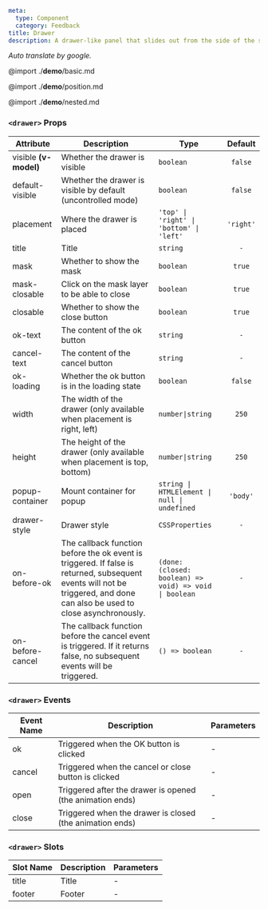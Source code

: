 ```yaml
meta:
  type: Component
  category: Feedback
title: Drawer
description: A drawer-like panel that slides out from the side of the screen after the command is triggered.
```

*Auto translate by google.*

@import ./__demo__/basic.md

@import ./__demo__/position.md

@import ./__demo__/nested.md


### `<drawer>` Props

|Attribute|Description|Type|Default|
|---|---|---|:---:|
|visible **(v-model)**|Whether the drawer is visible|`boolean`|`false`|
|default-visible|Whether the drawer is visible by default (uncontrolled mode)|`boolean`|`false`|
|placement|Where the drawer is placed|`'top' \| 'right' \| 'bottom' \| 'left'`|`'right'`|
|title|Title|`string`|`-`|
|mask|Whether to show the mask|`boolean`|`true`|
|mask-closable|Click on the mask layer to be able to close|`boolean`|`true`|
|closable|Whether to show the close button|`boolean`|`true`|
|ok-text|The content of the ok button|`string`|`-`|
|cancel-text|The content of the cancel button|`string`|`-`|
|ok-loading|Whether the ok button is in the loading state|`boolean`|`false`|
|width|The width of the drawer (only available when placement is right, left)|`number\|string`|`250`|
|height|The height of the drawer (only available when placement is top, bottom)|`number\|string`|`250`|
|popup-container|Mount container for popup|`string \| HTMLElement \| null \| undefined`|`'body'`|
|drawer-style|Drawer style|`CSSProperties`|`-`|
|on-before-ok|The callback function before the ok event is triggered. If false is returned, subsequent events will not be triggered, and done can also be used to close asynchronously.|`(done: (closed: boolean) => void) => void \| boolean`|`-`|
|on-before-cancel|The callback function before the cancel event is triggered. If it returns false, no subsequent events will be triggered.|`() => boolean`|`-`|
### `<drawer>` Events

|Event Name|Description|Parameters|
|---|---|---|
|ok|Triggered when the OK button is clicked|-|
|cancel|Triggered when the cancel or close button is clicked|-|
|open|Triggered after the drawer is opened (the animation ends)|-|
|close|Triggered when the drawer is closed (the animation ends)|-|
### `<drawer>` Slots

|Slot Name|Description|Parameters|
|---|---|---|
|title|Title|-|
|footer|Footer|-|


